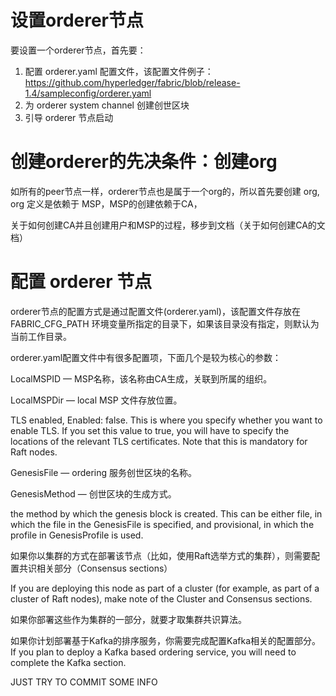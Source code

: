 # 设置orderer节点

要设置一个orderer节点，首先要：

1. 配置 orderer.yaml 配置文件，该配置文件例子：<https://github.com/hyperledger/fabric/blob/release-1.4/sampleconfig/orderer.yaml>
2. 为 orderer system channel 创建创世区块
3. 引导 orderer 节点启动

# 创建orderer的先决条件：创建org

如所有的peer节点一样，orderer节点也是属于一个org的，所以首先要创建 org, org 定义是依赖于 MSP，MSP的创建依赖于CA，

关于如何创建CA并且创建用户和MSP的过程，移步到文档（关于如何创建CA的文档）



# 配置 orderer 节点

orderer节点的配置方式是通过配置文件(orderer.yaml)，该配置文件存放在 FABRIC_CFG_PATH 环境变量所指定的目录下，如果该目录没有指定，则默认为当前工作目录。


orderer.yaml配置文件中有很多配置项，下面几个是较为核心的参数：

LocalMSPID —  MSP名称，该名称由CA生成，关联到所属的组织。

LocalMSPDir — local MSP 文件存放位置。

TLS enabled, Enabled: false. This is where you specify whether you want to enable TLS. If you set this value to true, you will have to specify the locations of the relevant TLS certificates. Note that this is mandatory for Raft nodes.

GenesisFile — ordering 服务创世区块的名称。

GenesisMethod — 创世区块的生成方式。

the method by which the genesis block is created. This can be either file, in which the file in the GenesisFile is specified, and provisional, in which the profile in GenesisProfile is used.

如果你以集群的方式在部署该节点（比如，使用Raft选举方式的集群），则需要配置共识相关部分（Consensus sections）

If you are deploying this node as part of a cluster (for example, as part of a cluster of Raft nodes), make note of the Cluster and Consensus sections.

如果你部署这些作为集群的一部分，就要才取集群共识算法。

如果你计划部署基于Kafka的排序服务，你需要完成配置Kafka相关的配置部分。
If you plan to deploy a Kafka based ordering service, you will need to complete the Kafka section.



JUST TRY TO COMMIT SOME INFO


